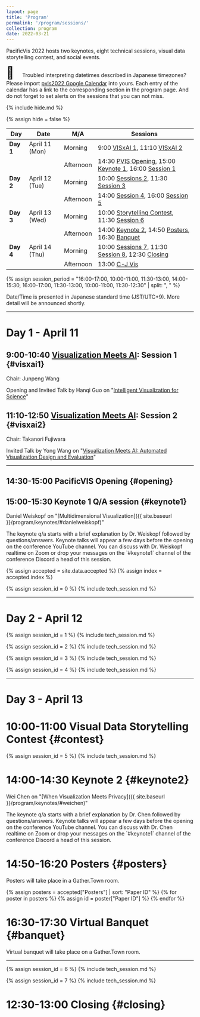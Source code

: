 ```yaml
---
layout: page
title: 'Program'
permalink: '/program/sessions/'
collection: program
date: 2022-03-21
---
```


PacificVis 2022 hosts two keynotes, eight technical sessions, visual data storytelling contest, and social events.

<span style="font-size: xx-large;">📅&nbsp;&nbsp;</span>
Troubled interpreting datetimes described in Japanese timezones? Please import [pvis2022 Google Calendar](https://calendar.google.com/calendar/u/0?cid=bnU1OHFvOTBtdjZpN2thOGpyZHZycnRnNTBAZ3JvdXAuY2FsZW5kYXIuZ29vZ2xlLmNvbQ) into yours.  Each entry of the calendar has a link to the corresponding section in the program page.  And do not forget to set alerts on the sessions that you can not miss.

{% include hide.md %}

{% assign hide = false %}

| Day | Date | M/A | Sessions |
| ----- | -------------- | --------- | -------------------- |
| **Day 1** | April 11 (Mon) | Morning   | 9:00 [VISxAI 1](#visxai1), 11:10 [VISxAI 2](#visxai2)
|       |                | Afternoon | 14:30 [PVIS Opening](#opening), 15:00 [Keynote 1](#keynote1), 16:00 [Session 1](#session1)
| **Day 2** | April 12 (Tue) | Morning | 10:00 [Sessions 2](#session2), 11:30 [Session 3](#session3)
|       |                | Afternoon |  14:00 [Session 4](#session4), 16:00 [Session 5](#session5)
| **Day 3** | April 13 (Wed) | Morning   | 10:00 [Storytelling Contest](#contest), 11:30 [Session 6](#session6)
|       |                | Afternoon | 14:00 [Keynote 2](#keynote2), 14:50 [Posters](#posters), 16:30 [Banquet](#banquet)
| **Day 4** | April 14 (Thu) | Morning   | 10:00 [Sessions 7](#session7), 11:30 [Session 8](#session8), 12:30 [Closing](#closing)
|       |                | Afternoon | 13:00 [C-J Vis](https://fj.ics.keio.ac.jp/cj2022/)

{% assign session_period = "16:00-17:00, 10:00-11:00, 11:30-13:00, 14:00-15:30, 16:00-17:00, 11:30-13:00, 10:00-11:00, 11:30-12:30" | split: ", " %}

<p class="notice">Date/Time is presented in Japanese standard time (JST/UTC+9). More detail will be announced shortly.</p>

---

# Day 1 - April 11

## 9:00-10:40 [Visualization Meets AI]({{site.baseurl}}/program/visxai/): Session 1 {#visxai1}

Chair: Junpeng Wang

Opening and Invited Talk by Hanqi Guo on "[Intelligent Visualization for Science]({{site.baseurl}}/program/visxai/#hanqi_guo)"

<paper data-paper_id="visxai-4033"></paper>

<paper data-paper_id="visxai-6403"></paper>

## 11:10-12:50 [Visualization Meets AI]({{site.baseurl}}/program/visxai/): Session 2 {#visxai2}

Chair: Takanori Fujiwara

Invited Talk by Yong Wang on "[Visualization Meets AI: Automated Visualization Design and Evaluation]({{site.baseurl}}/program/visxai/#yong_wang)"

<paper data-paper_id="visxai-9591"></paper>

<paper data-paper_id="visxai-5160"></paper>

---
## 14:30-15:00 PacificVIS Opening {#opening}

## 15:00-15:30 Keynote 1 Q/A session {#keynote1}

Daniel Weiskopf on "[Multidimensional Visualization]({{ site.baseurl }}/program/keynotes/#danielweiskopf)"

<p class="notice">The keynote q/a starts with a brief explanation by Dr. Weiskopf followed by questions/answers.   Keynote talks will appear a few days before the opening on the conference YouTube channel.  You can discuss with Dr. Weiskopf realtime on Zoom or drop your messages on the `#keynote1` channel of the conference Discord a head of this session.</p>

{% assign accepted = site.data.accepted %}
{% assign index = accepted.index %}

{% assign session_id = 0 %}
{% include tech_session.md %}

---
# Day 2 - April 12

{% assign session_id = 1 %}
{% include tech_session.md %}

{% assign session_id = 2 %}
{% include tech_session.md %}

{% assign session_id = 3 %}
{% include tech_session.md %}

{% assign session_id = 4 %}
{% include tech_session.md %}

---
# Day 3 - April 13

# 10:00-11:00 Visual Data Storytelling Contest {#contest}

{% assign session_id = 5 %}
{% include tech_session.md %}

# 14:00-14:30 Keynote 2 {#keynote2}

Wei Chen on "[When Visualization Meets Privacy]({{ site.baseurl }}/program/keynotes/#weichen)"

<p class="notice">The keynote q/a starts with a brief explanation by Dr. Chen followed by questions/answers.  Keynote talks will appear a few days before the opening on the conference YouTube channel.  You can discuss with Dr. Chen realtime on Zoom or drop your messages on the `#keynote1` channel of the conference Discord a head of this session.</p>

# 14:50-16:20 Posters {#posters}

Posters will take place in a Gather.Town room.

{% assign posters = accepted["Posters"] | sort: "Paper ID" %}
{% for poster in posters %}
{% assign id = poster["Paper ID"] %}
<paper data-paper_id="{{id}}"></paper>
{% endfor %}

# 16:30-17:30 Virtual Banquet {#banquet}

Virtual banquet will take place on a Gather.Town room.

---
{% assign session_id = 6 %}
{% include tech_session.md %}

{% assign session_id = 7 %}
{% include tech_session.md %}

# 12:30-13:00 Closing {#closing}

<script src="https://unpkg.com/vue@3"></script>
<script type="text/javascript" src="/pvis2022/assets/javascripts/accepted.json.js"></script>
<script type="text/javascript" src="/pvis2022/assets/javascripts/preview.json.js"></script>
<script type="text/javascript" src="/pvis2022/assets/javascripts/accepted.js"></script>
